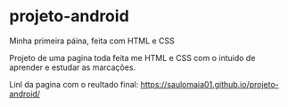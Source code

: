 # projeto-android

Minha primeira páina, feita com HTML e CSS

Projeto de uma pagina toda feita me HTML e CSS com o intuido de aprender e estudar as marcações.

Linl da pagina com o reultado final: https://saulomaia01.github.io/projeto-android/
